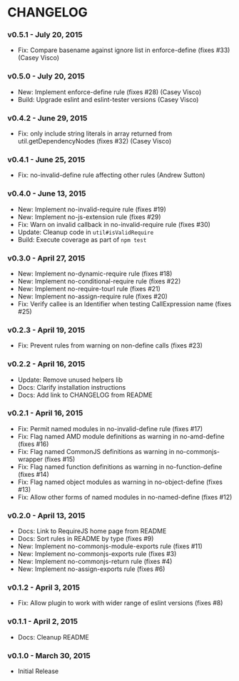 # CHANGELOG

### v0.5.1 - July 20, 2015

* Fix: Compare basename against ignore list in enforce-define (fixes #33) (Casey Visco)

### v0.5.0 - July 20, 2015

* New: Implement enforce-define rule (fixes #28) (Casey Visco)
* Build: Upgrade eslint and eslint-tester versions (Casey Visco)

### v0.4.2 - June 29, 2015

* Fix: only include string literals in array returned from util.getDependencyNodes (fixes #32) (Casey Visco)

### v0.4.1 - June 25, 2015

* Fix: no-invalid-define rule affecting other rules (Andrew Sutton)

### v0.4.0 - June 13, 2015

* New: Implement no-invalid-require rule (fixes #19)
* New: Implement no-js-extension rule (fixes #29)
* Fix: Warn on invalid callback in no-invalid-require rule (fixes #30)
* Update: Cleanup code in `util#isValidRequire`
* Build: Execute coverage as part of `npm test`

### v0.3.0 - April 27, 2015

* New: Implement no-dynamic-require rule (fixes #18)
* New: Implement no-conditional-require rule (fixes #22)
* New: Implement no-require-tourl rule (fixes #21)
* New: Implement no-assign-require rule (fixes #20)
* Fix: Verify callee is an Identifier when testing CallExpression name (fixes #25)

### v0.2.3 - April 19, 2015

* Fix: Prevent rules from warning on non-define calls (fixes #23)

### v0.2.2 - April 16, 2015

* Update: Remove unused helpers lib
* Docs: Clarify installation instructions
* Docs: Add link to CHANGELOG from README

### v0.2.1 - April 16, 2015

* Fix: Permit named modules in no-invalid-define rule (fixes #17)
* Fix: Flag named AMD module definitions as warning in no-amd-define (fixes #16)
* Fix: Flag named CommonJS definitions as warning in no-commonjs-wrapper (fixes #15)
* Fix: Flag named function definitions as warning in no-function-define (fixes #14)
* Fix: Flag named object modules as warning in no-object-define (fixes #13)
* Fix: Allow other forms of named modules in no-named-define (fixes #12)

### v0.2.0 - April 13, 2015

* Docs: Link to RequireJS home page from README
* Docs: Sort rules in README by type (fixes #9)
* New: Implement no-commonjs-module-exports rule (fixes #11)
* New: Implement no-commonjs-exports rule (fixes #3)
* New: Implement no-commonjs-return rule (fixes #4)
* New: Implement no-assign-exports rule (fixes #6)

### v0.1.2 - April 3, 2015

* Fix: Allow plugin to work with wider range of eslint versions (fixes #8)

### v0.1.1 - April 2, 2015

* Docs: Cleanup README

### v0.1.0 - March 30, 2015

* Initial Release
